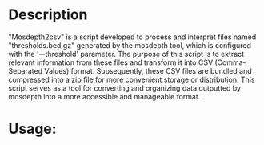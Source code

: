# Description
"Mosdepth2csv" is a script developed to process and interpret files named "thresholds.bed.gz" generated by the mosdepth tool, which is configured with the '--threshold' parameter. The purpose of this script is to extract relevant information from these files and transform it into CSV (Comma-Separated Values) format. Subsequently, these CSV files are bundled and compressed into a zip file for more convenient storage or distribution. This script serves as a tool for converting and organizing data outputted by mosdepth into a more accessible and manageable format.

# Usage:

